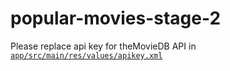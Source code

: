 # popular-movies-stage-2
Please replace api key for theMovieDB API in [`app/src/main/res/values/apikey.xml`](https://github.com/lowspin/popular-movies-stage-2/blob/master/app/src/main/res/values/strings/apikey)

